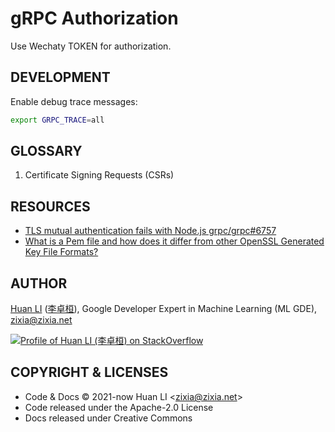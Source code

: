# gRPC Authorization

Use Wechaty TOKEN for authorization.

## DEVELOPMENT

Enable debug trace messages:

```sh
export GRPC_TRACE=all
```

## GLOSSARY

1. Certificate Signing Requests (CSRs)

## RESOURCES

- [TLS mutual authentication fails with Node.js grpc/grpc#6757](https://github.com/grpc/grpc/issues/6757#issuecomment-261703455)
- [What is a Pem file and how does it differ from other OpenSSL Generated Key File Formats?](https://serverfault.com/questions/9708/what-is-a-pem-file-and-how-does-it-differ-from-other-openssl-generated-key-file)

## AUTHOR

[Huan LI](https://github.com/huan) ([李卓桓](http://linkedin.com/in/zixia)), Google Developer Expert in Machine Learning (ML GDE), <zixia@zixia.net>

[![Profile of Huan LI (李卓桓) on StackOverflow](https://stackexchange.com/users/flair/265499.png)](https://stackexchange.com/users/265499)

## COPYRIGHT & LICENSES

- Code & Docs © 2021-now Huan LI \<zixia@zixia.net\>
- Code released under the Apache-2.0 License
- Docs released under Creative Commons
